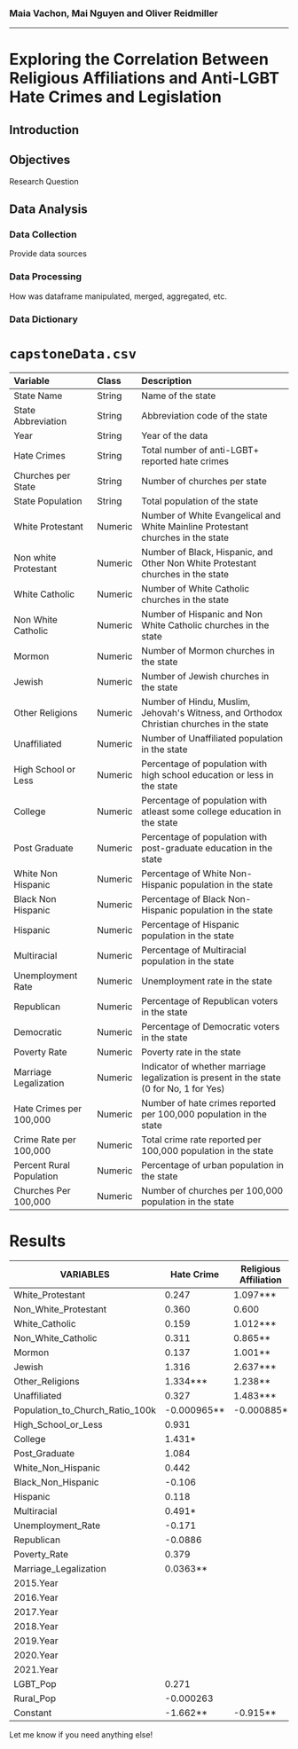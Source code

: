 ### Maia Vachon, Mai Nguyen and Oliver Reidmiller
---
# Exploring the Correlation Between Religious Affiliations and Anti-LGBT Hate Crimes and Legislation


## Introduction

## Objectives
Research Question

## Data Analysis 
### Data Collection
Provide data sources

### Data Processing 
How was dataframe manipulated, merged, aggregated, etc.

### Data Dictionary

# `capstoneData.csv`

| Variable                      | Class   | Description                                                                                  |
|:------------------------------|:--------|:---------------------------------------------------------------------------------------------|
| State Name                    | String  | Name of the state                                                                            |
| State Abbreviation                    | String  | Abbreviation code of the state                                                               |
| Year                     | String  | Year of the data                                                                             |
| Hate Crimes                   | String  | Total number of anti-LGBT+ reported hate crimes                                              |
| Churches per State              | String  | Number of churches per state                                                                 |
| State Population                     | String  | Total population of the state                                                                |
| White  Protestant  | Numeric | Number of White Evangelical and White Mainline Protestant churches in the state                 |
| Non white Protestant              | Numeric | Number of Black, Hispanic, and Other Non White Protestant churches in the state                             |
| White Catholic                | Numeric | Number of White Catholic churches in the state                                |
| Non White Catholic             | Numeric | Number of Hispanic and Non White Catholic churches in the state                             |
| Mormon                        | Numeric | Number of Mormon churches in the state                                        |
| Jewish                        | Numeric | Number of Jewish churches in the state                                        |
| Other Religions                        | Numeric | Number of Hindu, Muslim, Jehovah's Witness, and Orthodox Christian churches in the state                                        |
| Unaffiliated                  | Numeric | Number of Unaffiliated population in the state                                   |
| High School or Less           | Numeric | Percentage of population with high school education or less in the state            |
| College                  | Numeric | Percentage of population with atleast some college education in the state                   |
| Post Graduate                 | Numeric | Percentage of population with post-graduate education in the state                  |
| White Non Hispanic            | Numeric | Percentage of White Non-Hispanic population in the state                            |
| Black Non Hispanic            | Numeric | Percentage of Black Non-Hispanic population in the state                            |
| Hispanic                      | Numeric | Percentage of Hispanic population in the state                                      |
| Multiracial                   | Numeric | Percentage of Multiracial population in the state                                   |
| Unemployment Rate             | Numeric | Unemployment rate in the state                                                                |
| Republican                    | Numeric | Percentage of Republican voters in the state                                        |
| Democratic                    | Numeric | Percentage of Democratic voters in the state                                        |
| Poverty Rate                  | Numeric | Poverty rate in the state                                                                     |
| Marriage Legalization         | Numeric | Indicator of whether marriage legalization is present in the state (0 for No, 1 for Yes)      |
| Hate Crimes per 100,000       | Numeric | Number of hate crimes reported per 100,000 population in the state                             |
| Crime Rate per 100,000        | Numeric | Total crime rate reported per 100,000 population in the state                                  |
| Percent Rural Population      | Numeric | Percentage of urban population in the state                                                   |
| Churches Per 100,000          | Numeric | Number of churches per 100,000 population in the state                                         |



# Results 

| VARIABLES                   | Hate Crime | Religious Affiliation | Controlled Variables | FE-1   | FE-2   |
|-----------------------------|------------|-----------------------|----------------------|--------|--------|
| White_Protestant            | 0.247      | 1.097***              |                      | -0.063 | -0.208 |
| Non_White_Protestant        | 0.360      | 0.600                 |                      | -0.490 | -0.671 |
| White_Catholic              | 0.159      | 1.012***              |                      | 0.527  | 0.371  |
| Non_White_Catholic          | 0.311      | 0.865**               |                      | 0.125  | -0.080 |
| Mormon                      | 0.137      | 1.001**               |                      | -0.376 | -0.517 |
| Jewish                      | 1.316      | 2.637***              |                      | 1.575  | 1.343  |
| Other_Religions             | 1.334***   | 1.238**               |                      | 0.540  | 0.576  |
| Unaffiliated                | 0.327      | 1.483***              |                      | -0.112 | -0.439 |
| Population_to_Church_Ratio_100k | -0.000965** | -0.000885*         | -0.000510            | -0.00968 | -0.00429 |
| High_School_or_Less         | 0.931      |                       | 1.180                | 0.267  | -0.288 |
| College                     | 1.431*     |                       | 1.578**              | 0.661  | 0.097  |
| Post_Graduate               | 1.084      |                       | 1.483*               | -0.156 | -1.105 |
| White_Non_Hispanic          | 0.442      |                       | 0.335                | 0.462  | -0.183 |
| Black_Non_Hispanic          | -0.106     |                       | -0.0674              | 1.025** | 0.265 |
| Hispanic                    | 0.118      |                       | 0.0856               | 0.293  | -0.334 |
| Multiracial                 | 0.491*     |                       | 0.605**              | 0.618* | 0.050  |
| Unemployment_Rate           | -0.171     |                       | 0.135                | -0.329 | 1.044  |
| Republican                  | -0.0886    |                       | -0.193**             | -0.110 | -0.373 |
| Poverty_Rate                | 0.379      |                       | 0.328                | -0.256 | 0.238  |
| Marriage_Legalization       | 0.0363**   |                       | 0.0304               | 0.0194 | 0.169*** |
| 2015.Year                   |            |                       |                      |        | 0.0405 |
| 2016.Year                   |            |                       |                      |        | -0.121*** |
| 2017.Year                   |            |                       |                      |        | -0.102*** |
| 2018.Year                   |            |                       |                      |        | -0.113*** |
| 2019.Year                   |            |                       |                      |        | -0.101** |
| 2020.Year                   |            |                       |                      |        | -0.124** |
| 2021.Year                   |            |                       |                      |        | -0.0646*** |
| LGBT_Pop                    | 0.271      |                       | 0.102                |        |        |
| Rural_Pop                   | -0.000263  |                       | 0.000237             |        |        |
| Constant                    | -1.662**   | -0.915**              | -1.524**             | 0.0492 | 1.003  |


Let me know if you need anything else!


